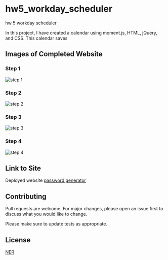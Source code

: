 # hw5_workday_scheduler
hw 5 workday scheduler 

In this project, I have created a calendar using moment.js, HTML, jQuery, and CSS. This calendar saves 
## Images of Completed Website 

### Step 1

![step 1](images_readme/step1.png)

### Step 2

![step 2](images_readme/step2.png)

### Step 3

![step 3](images_readme/step3.png)

### Step 4

![step 4](images_readme/step4.png)

## Link to Site

Deployed website [password generator](https://nicoleremy95.github.io/hw4_coding_assesment/)

## Contributing
Pull requests are welcome. For major changes, please open an issue first to discuss what you would like to change.

Please make sure to update tests as appropriate.

## License
[NER](https://choosealicense.com/licenses/mit/)